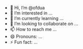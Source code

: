 - 👋 Hi, I’m @ofdua
- 👀 I’m interested in ...
- 🌱 I’m currently learning ...
- 💞️ I’m looking to collaborate on ...
- 📫 How to reach me ...
- 😄 Pronouns: ...
- ⚡ Fun fact: ...

<!---
ofdua/ofdua is a ✨ special ✨ repository because its `README.md` (this file) appears on your GitHub profile.
You can click the Preview link to take a look at your changes.
--->
